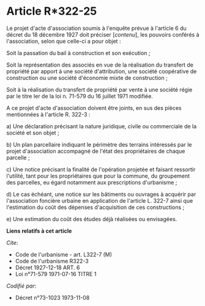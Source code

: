 # Article R*322-25

Le projet d'acte d'association soumis à l'enquête prévue à l'article 6 du décret du 18 décembre 1927 doit préciser
[*contenu*], les pouvoirs conférés à l'association, selon que celle-ci a pour objet :

Soit la passation du bail à construction et son exécution ;

Soit la représentation des associés en vue de la réalisation du transfert de propriété par apport à une société
d'attribution, une société coopérative de construction ou une société d'économie mixte de construction ;

Soit à la réalisation du transfert de propriété par vente à une société régie par le titre Ier de la loi n. 71-579 du 16
juillet 1971 modifiée.

A ce projet d'acte d'association doivent être joints, en sus des pièces mentionnées à l'article R. 322-3 :

a) Une déclaration précisant la nature juridique, civile ou commerciale de la société et son objet ;

b) Un plan parcellaire indiquant le périmètre des terrains intéressés par le projet d'association accompagné de l'état des
propriétaires de chaque parcelle ;

c) Une notice précisant la finalité de l'opération projetée et faisant ressortir l'utilité, tant pour les propriétaires que
pour la commune, du groupement des parcelles, eu égard notamment aux prescriptions d'urbanisme ;

d) Le cas échéant, une notice sur les bâtiments ou ouvrages à acquérir par l'association foncière urbaine en application de
l'article L. 322-7 ainsi que l'estimation du coût des dépenses d'acquisition de ces constructions ;

e) Une estimation du coût des études déjà réalisées ou envisagées.

**Liens relatifs à cet article**

_Cite_:

  - Code de l'urbanisme - art. L322-7 (M)
  - Code de l'urbanisme R322-3
  - Décret  1927-12-18 ART. 6
  - Loi n°71-579 1971-07-16 TITRE 1

_Codifié par_:

  - Décret n°73-1023 1973-11-08
